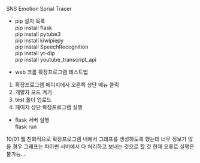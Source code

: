 SNS Emotion Sprial Tracer

- pip 설치 목록 
  <br/>pip install flask
  <br/>pip install pytube3
  <br/>pip install kiwipiepy
  <br/>pip install SpeechRecognition
  <br/>pip install yt-dlp
  <br/>pip install youtube_transcript_api
  
- web 크롬 확장프로그램 테스트법 

1. 확장프로그램 페이지에서 오른쪽 상단 메뉴 클릭
2. 개발자 모드 켜기
3. test 폴더 업로드
4. 페이지 상단 확장프로그램 실행

- flask 서버 실행
<br/>flask run

10/01
웹 친화적으로 확장프로그램 내에서 그래프를 생성하도록 했는데
너무 정보가 많을 경우 그래프는 파이썬 서버에서 다 처리하고 보내는 것으로 할 것
현재 오류로 실행은 불가능...
